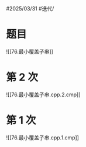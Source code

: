 #2025/03/31 #迭代/

# 题目

![[76.最小覆盖子串]]

# 第 2 次

![[76.最小覆盖子串.cpp.2.cmp]]

# 第 1 次

![[76.最小覆盖子串.cpp.1.cmp]]

